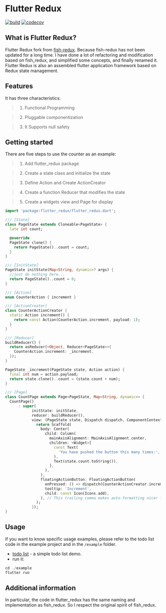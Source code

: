 <!--
This README describes the package. If you publish this package to pub.dev,
this README's contents appear on the landing page for your package.

For information about how to write a good package README, see the guide for
[writing package pages](https://dart.dev/guides/libraries/writing-package-pages).

For general information about developing packages, see the Dart guide for
[creating packages](https://dart.dev/guides/libraries/create-library-packages)
and the Flutter guide for
[developing packages and plugins](https://flutter.dev/developing-packages).
-->

<!--TODO: Put a short description of the package here that helps potential users
know whether this package might be useful for them. -->

[//]: # (<p align="center"><img src="./dr.png" align="center" width="175"></p>)

<h1>Flutter Redux</h1>

[![build](https://github.com/GavinHome/flutter-redux/actions/workflows/build.yml/badge.svg?branch=master)](https://github.com/GavinHome/flutter-redux/actions/workflows/build.yml) [![codecov](https://codecov.io/gh/gavinhome/flutter-redux/branch/master/graph/badge.svg)](https://codecov.io/gh/gvinhome/flutter-redux)



## What is Flutter Redux?

Flutter Redux fork from [fish-redux](https://github.com/alibaba/fish-redux). Because 
fish-redux has not been updated for a long time. I have done a lot of refactoring and 
modification based on fish_redux, and simplified some concepts, and finally renamed it.
Flutter Redux is also an assembled flutter application framework based on Redux state 
management.

## Features

<!--TODO: List what your package can do. Maybe include images, gifs, or videos.-->

It has three characteristics:

> 1. Functional Programming

> 2. Pluggable componentization

> 3. It Supports null safety

## Getting started

<!-- TODO: List prerequisites and provide or point to information on how to
start using the package. -->

There are five steps to use the counter as an example:

> 1. Add flutter_redux package

> 2. Create a state class and initialize the state

> 3. Define Action and Create ActionCreator

> 4. Create a function Reducer that modifies the state

> 5. Create a widgets view and Page for display

```dart
import 'package:flutter_redux/flutter_redux.dart';

/// [State]
class PageState extends Cloneable<PageState> {
  late int count;

  @override
  PageState clone() {
    return PageState()..count = count;
  }
}

/// [InitState]
PageState initState(Map<String, dynamic>? args) {
  //just do nothing here...
  return PageState()..count = 0;
}

/// [Action]
enum CounterAction { increment }

/// [ActionCreator]
class CounterActionCreator {
  static Action increment() {
    return const Action(CounterAction.increment, payload: 1);
  }
}

/// [Reducer]
buildReducer() {
  return asReducer(<Object, Reducer<PageState>>{
    CounterAction.increment: _increment,
  });
}

PageState _increment(PageState state, Action action) {
  final int num = action.payload;
  return state.clone()..count = (state.count + num);
}

/// [Page]
class CountPage extends Page<PageState, Map<String, dynamic>> {
  CountPage()
      : super(
            initState: initState,
            reducer: buildReducer(),
            view: (PageState state, Dispatch dispatch, ComponentContext<PageState> ctx) {
              return Scaffold(
                body: Center(
                  child: Column(
                    mainAxisAlignment: MainAxisAlignment.center,
                    children: <Widget>[
                      const Text(
                        'You have pushed the button this many times:',
                      ),
                      Text(state.count.toString()),
                    ],
                  ),
                ),
                floatingActionButton: FloatingActionButton(
                  onPressed: () => dispatch(CounterActionCreator.increment()),
                  tooltip: 'Increment',
                  child: const Icon(Icons.add),
                ), // This trailing comma makes auto-formatting nicer for build methods.
              );
            });
}
```

## Usage

<!-- TODO: Include short and useful examples for package users. Add longer examples
to `/example` folder. -->

If you want to know specific usage examples, please refer to the todo list code in the example project and in the `/example` folder.

-   [todo list](example) - a simple todo list demo.
-   run it:

``` dart
cd ./example
flutter run
```

## Additional information

<!-- TODO: Tell users more about the package: where to find more information, how to
contribute to the package, how to file issues, what response they can expect
from the package authors, and more. -->

In particular, the code in flutter_redux has the same naming and implementation as fish_redux. So I respect the original spirit of fish_redux.